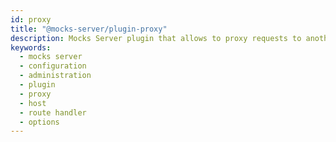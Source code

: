 ```yaml
---
id: proxy
title: "@mocks-server/plugin-proxy"
description: Mocks Server plugin that allows to proxy requests to another host and pass response back
keywords:
  - mocks server
  - configuration
  - administration
  - plugin
  - proxy
  - host
  - route handler
  - options
---
```

